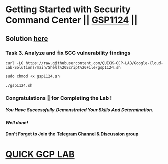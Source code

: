 # Getting Started with Security Command Center || [GSP1124](https://www.cloudskillsboost.google/focuses/71933?parent=catalog) ||

## Solution [here]()

### Task 3. Analyze and fix SCC vulnerability findings

```
curl -LO https://raw.githubusercontent.com/QUICK-GCP-LAB/Google-Cloud-Lab-Solutions/main/Shell%20Script%20File/gsp1124.sh

sudo chmod +x gsp1124.sh

./gsp1124.sh
```

### Congratulations 🎉 for Completing the Lab !

##### *You Have Successfully Demonstrated Your Skills And Determination.*

#### *Well done!*

#### Don't Forget to Join the [Telegram Channel](https://t.me/QuickGcpLab) & [Discussion group](https://t.me/QuickGcpLabChats)

# [QUICK GCP LAB](https://www.youtube.com/@quickgcplab)
